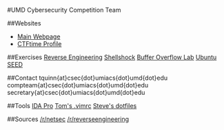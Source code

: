 #UMD Cybersecurity Competition Team

##Websites
- [Main Webpage](http://csec.umd.edu)  
- [CTFtime Profile](https://ctftime.org/team/22066)  

##Exercises
[Reverse Engineering](ter.ps/ReverseEng)
[Shellshock](ter.ps/how2shsk)
[Buffer Overflow Lab](ter.ps/buffer)
[Ubuntu SEED](ter.ps/seed)

##Contact
tquinn{at}csec{dot}umiacs{dot}umd{dot}edu
compteam{at}csec{dot}umiacs{dot}umd{dot}edu
secretary{at}csec{dot}umiacs{dot}umd{dot}edu

##Tools
[IDA Pro](bit.ly/1HHt03F)
[Tom's .vimrc](http://github.com/eronage/.vim)
[Steve's dotfiles](https://github.com/SmartestDoge/dotfiles)

##Sources
[/r/netsec](http://reddit.com/r/netsec)
[/r/reverseengineering](http://reddit.com/r/reverseengineering)
